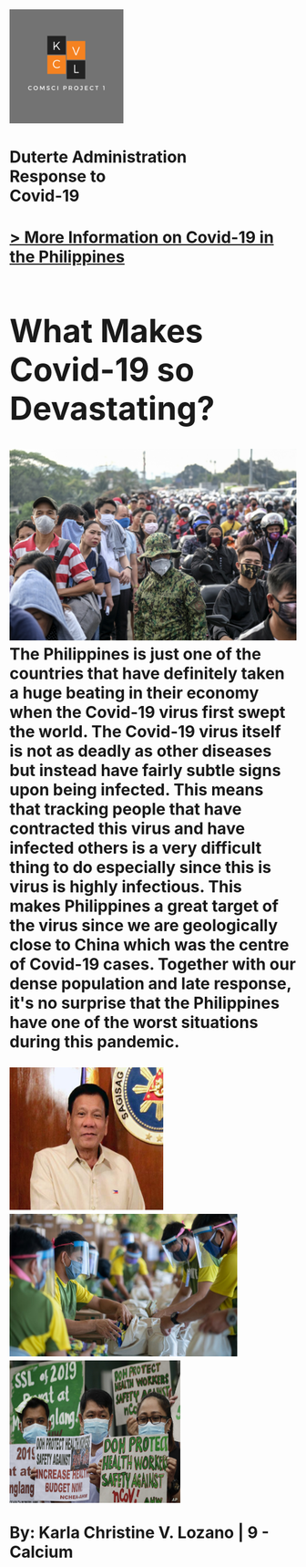 
<html>
  <head>
    <meta charset="utf-8">
  </head>
  <body>
    <img id="Logo" src="K.png" width="200" height="200">
	  <h1 id="HomePageTitle">Duterte Administration<br>Response to<br>Covid-19<h1>
	  <a id="Link1" href="file:///C:/Users/Lenovo/Documents/(A_Kcccccc)/ComSci%20Z-PROJECT/Calcium_Lozano_1qproj_v1Final/htdocs/Content%20Page.html"> > More Information on Covid-19 in the Philippines</a>
	  <div id="intro">
		  <h1 id="title">What Makes Covid-19 so Devastating?</h1>
		  <p id="Parag"><img id="Img1"src="Home Page_First Image.jpg">The Philippines is just one of the countries that have definitely taken a huge beating in their economy 
		  when the Covid-19 virus first swept the world. The Covid-19 virus itself is not as deadly as other diseases but instead have fairly subtle signs upon being infected. This    means that tracking people that have contracted this virus and have infected others is a very difficult thing to do especially since this is virus is highly infectious. This makes Philippines a great target of the virus since we are geologically close to China which was the centre of Covid-19 cases. Together with our dense population and late response, it's no surprise that the Philippines have one of the worst situations during this pandemic.</p>
	  </div>
	<div id="images">
	  <img src="President.jpg" height="250" width="270">
	<img src="Response.jpg" height="250" width="400">
	<img src="Protest.jpg" height="250" width="300">
	</div>
	<p id= "end">By: Karla Christine V. Lozano    |    9 - Calcium</p>
  </body>
</html>
